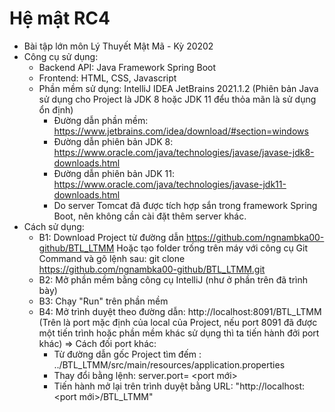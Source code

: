 # Hệ mật RC4

- Bài tập lớn môn Lý Thuyết Mật Mã - Kỳ 20202
- Công cụ sử dụng: 
	+ Backend API: Java Framework Spring Boot
	+ Frontend: HTML, CSS, Javascript
	+ Phần mềm sử dụng: IntelliJ IDEA JetBrains 2021.1.2 (Phiên bản Java sử dụng cho Project là JDK 8 hoặc JDK 11 đểu thỏa mãn là sử dụng ổn định)
		+ Đường dẫn phần mềm: https://www.jetbrains.com/idea/download/#section=windows
		+ Đường dẫn phiên bản JDK 8: https://www.oracle.com/java/technologies/javase/javase-jdk8-downloads.html
		+ Đường dẫn phiên bản JDK 11: https://www.oracle.com/java/technologies/javase-jdk11-downloads.html
		+ Do server Tomcat đã được tích hợp sắn trong framework Spring Boot, nên không cần cài đặt thêm server khác.
- Cách sử dụng: 
	+ B1: Download Project từ đường dẫn https://github.com/ngnambka00-github/BTL_LTMM 
		Hoặc tạo folder trống trên máy với công cụ Git Command và gõ lệnh sau: git clone https://github.com/ngnambka00-github/BTL_LTMM.git
	+ B2: Mở phần mềm bằng công cụ IntelliJ (như ở phần trên đã trình bày)
	+ B3: Chạy "Run" trên phần mềm
	+ B4: Mở trình duyệt theo đường dẫn: http://localhost:8091/BTL_LTMM 
		(Trên là port mặc định của local của Project, nếu port 8091 đã được một tiến trình hoặc phần mềm khác sử dụng thì ta tiến hành đởi port khác)
	=> Cách đối port khác: 
		+ Từ đường dẫn gốc Project tìm đếm : ../BTL_LTMM/src/main/resources/application.properties
		+ Thay đổi bằng lệnh: server.port= <port mới>
		+ Tiến hành mở lại trên trình duyệt bằng URL: "http://localhost:<port mới>/BTL_LTMM"


